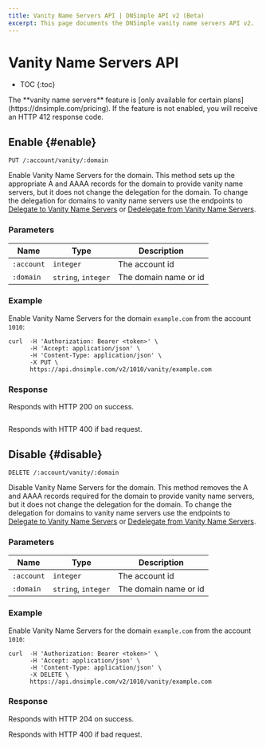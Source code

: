 ```yaml
---
title: Vanity Name Servers API | DNSimple API v2 (Beta)
excerpt: This page documents the DNSimple vanity name servers API v2.
---
```


# Vanity Name Servers API

* TOC
{:toc}

<note>
The **vanity name servers** feature is [only available for certain plans](https://dnsimple.com/pricing). If the feature is not enabled, you will receive an HTTP 412 response code.
</note>


## Enable {#enable}

    PUT /:account/vanity/:domain

Enable Vanity Name Servers for the domain. This method sets up the appropriate A and AAAA records for the domain to provide vanity name servers, but it does not change the delegation for the domain. To change the delegation for domains to vanity name servers use the endpoints to [Delegate to Vanity Name Servers](/v2/registrar/delegation/#delegateToVanity) or [Dedelegate from Vanity Name Servers](/v2/registrar/delegation/#dedelegateFromVanity).

### Parameters

Name | Type | Description
-----|------|------------
`:account` | `integer` | The account id
`:domain` | `string`, `integer` | The domain name or id

### Example

Enable Vanity Name Servers for the domain `example.com` from the account `1010`:

    curl  -H 'Authorization: Bearer <token>' \
          -H 'Accept: application/json' \
          -H 'Content-Type: application/json' \
          -X PUT \
          https://api.dnsimple.com/v2/1010/vanity/example.com

### Response

Responds with HTTP 200 on success.

~~~json
~~~

Responds with HTTP 400 if bad request.


## Disable {#disable}

    DELETE /:account/vanity/:domain

Disable Vanity Name Servers for the domain. This method removes the A and AAAA records required for the domain to provide vanity name servers, but it does not change the delegation for the domain. To change the delegation for domains to vanity name servers use the endpoints to [Delegate to Vanity Name Servers](/v2/registrar/delegation/#delegateToVanity) or [Dedelegate from Vanity Name Servers](/v2/registrar/delegation/#dedelegateFromVanity).


### Parameters

Name | Type | Description
-----|------|------------
`:account` | `integer` | The account id
`:domain` | `string`, `integer` | The domain name or id

### Example

Enable Vanity Name Servers for the domain `example.com` from the account `1010`:

    curl  -H 'Authorization: Bearer <token>' \
          -H 'Accept: application/json' \
          -H 'Content-Type: application/json' \
          -X DELETE \
          https://api.dnsimple.com/v2/1010/vanity/example.com

### Response

Responds with HTTP 204 on success.

Responds with HTTP 400 if bad request.
